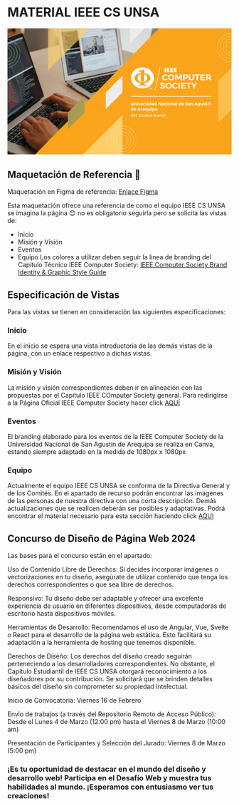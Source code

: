 # MATERIAL IEEE CS UNSA
![Cover IEEE CS UNSA](recursos-varios/Cover_Facebook.png)
## Maquetación de Referencia 🎨
Maquetación en Figma de referencia: [Enlace Figma](https://github.com/ValentinaCham/ieee-cs-unsa-material)

Esta maquetación ofrece una referencia de como el equipo IEEE CS UNSA se imagina la página 😊 no es obligatorio seguirla pero se solicita las vistas de:
- Inicio
- Misión y Visión
- Eventos
- Equipo
Los colores a utilizar deben seguir la linea de branding del Capitulo Técnico IEEE Computer Society: [IEEE Computer Society Brand Identity & Graphic Style Guide](https://www.computer.org/about/ieee-computer-society-brand-guide)
## Especificación de Vistas
Para las vistas se tienen en consideración las siguientes especificaciones:
### Inicio
En el inicio se espera una vista introductoria de las demás vistas de la página, con un enlace respectivo a dichas vistas.
### Misión y Visión
La misión y visión correspondientes deben ir en alineación con las propuestas por el Capitulo IEEE COmputer Society general. Para redirigirse a la Página Oficial IEEE Computer Society hacer click [AQUÍ](https://www.computer.org/about?source=nav)
### Eventos
El branding elaborado para los eventos de la IEEE Computer Society de la Universidad Nacional de San Agustín de Arequipa se realiza en Canva, estando siempre adaptado en la medida de 1080px x 1080px
### Equipo
Actualmente el equipo IEEE CS UNSA se conforma de la Directiva General y de los Comités. En el apartado de recurso podrán encontrar las imagenes de las personas de nuestra directiva con una corta descripción. Demás actualizaciones que se realicen deberán ser posibles y adaptativas.
Podrá encontrar el material necesario para esta sección haciendo click [AQUI](/equipo/2024) 
## Concurso de Diseño de Página Web 2024
Las bases para el concurso están en el apartado: 

Uso de Contenido Libre de Derechos: Si decides incorporar imágenes o vectorizaciones en tu diseño, asegúrate de utilizar contenido que tenga los derechos correspondientes o que sea libre de derechos.

Responsivo: Tu diseño debe ser adaptable y ofrecer una excelente experiencia de usuario en diferentes dispositivos, desde computadoras de escritorio hasta dispositivos móviles.

Herramientas de Desarrollo: Recomendamos el uso de Angular, Vue, Svelte o React para el desarrollo de la página web estática. Esto facilitará su adaptación a la herramienta de hosting que tenemos disponible.

Derechos de Diseño: Los derechos del diseño creado seguirán perteneciendo a los desarrolladores correspondientes. No obstante, el Capítulo Estudiantil de IEEE CS UNSA otorgará reconocimiento a los diseñadores por su contribución. Se solicitará que se brinden detalles básicos del diseño sin comprometer su propiedad intelectual.

Inicio de Convocatoria: Viernes 16 de Febrero

Envío de trabajos (a través del Repositorio Remoto de Acceso Público): Desde el Lunes 4 de Marzo (12:00 pm) hasta el Viernes 8 de Marzo (10:00 am)

Presentación de Participantes y Selección del Jurado: Viernes 8 de Marzo (5:00 pm)

### ¡Es tu oportunidad de destacar en el mundo del diseño y desarrollo web! Participa en el Desafío Web y muestra tus habilidades al mundo. ¡Esperamos con entusiasmo ver tus creaciones!

